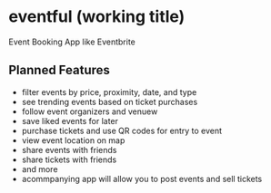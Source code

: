 # eventful (working title)

Event Booking App like Eventbrite

## Planned Features

- filter events by price, proximity, date, and type
- see trending events based on ticket purchases
- follow event organizers and venuew
- save liked events for later
- purchase tickets and use QR codes for entry to event
- view event location on map
- share events with friends
- share tickets with friends
- and more
- acommpanying app will allow you to post events and sell tickets
